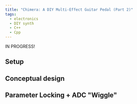 ```yaml
---
title: "Chimera: A DIY Multi-Effect Guitar Pedal (Part 2)"
tags:
  - electronics
  - DIY synth
  - C++
  - Cpp
---
```


IN PROGRESS!

<!-- In the [previous post](https://dbusteed.github.io/chimera-guitar-pedal-part-1/), I assembled the hardware for my DIY guitar pedal. As opposed to an analog device which solely relies on electronic components to process audio signals, this pedal is digital (thanks Daisy Seed!). This means this project was from over, I still needed to program the digital sound processing and component interfaces. -->

## Setup

<!-- follow guide, start with a bypass
should done this beforehand -->

## Conceptual design

## Parameter Locking + ADC "Wiggle"

<!-- ##  -->